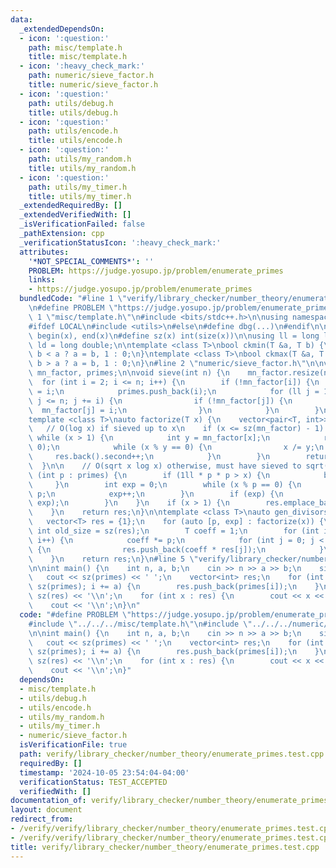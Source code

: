 ```yaml
---
data:
  _extendedDependsOn:
  - icon: ':question:'
    path: misc/template.h
    title: misc/template.h
  - icon: ':heavy_check_mark:'
    path: numeric/sieve_factor.h
    title: numeric/sieve_factor.h
  - icon: ':question:'
    path: utils/debug.h
    title: utils/debug.h
  - icon: ':question:'
    path: utils/encode.h
    title: utils/encode.h
  - icon: ':question:'
    path: utils/my_random.h
    title: utils/my_random.h
  - icon: ':question:'
    path: utils/my_timer.h
    title: utils/my_timer.h
  _extendedRequiredBy: []
  _extendedVerifiedWith: []
  _isVerificationFailed: false
  _pathExtension: cpp
  _verificationStatusIcon: ':heavy_check_mark:'
  attributes:
    '*NOT_SPECIAL_COMMENTS*': ''
    PROBLEM: https://judge.yosupo.jp/problem/enumerate_primes
    links:
    - https://judge.yosupo.jp/problem/enumerate_primes
  bundledCode: "#line 1 \"verify/library_checker/number_theory/enumerate_primes.test.cpp\"\
    \n#define PROBLEM \"https://judge.yosupo.jp/problem/enumerate_primes\"\n\n#line\
    \ 1 \"misc/template.h\"\n#include <bits/stdc++.h>\n\nusing namespace std;\n\n\
    #ifdef LOCAL\n#include <utils>\n#else\n#define dbg(...)\n#endif\n\n#define all(x)\
    \ begin(x), end(x)\n#define sz(x) int(size(x))\n\nusing ll = long long;\nusing\
    \ ld = long double;\n\ntemplate <class T>\nbool ckmin(T &a, T b) {\n    return\
    \ b < a ? a = b, 1 : 0;\n}\ntemplate <class T>\nbool ckmax(T &a, T b) {\n    return\
    \ b > a ? a = b, 1 : 0;\n}\n#line 2 \"numeric/sieve_factor.h\"\n\nvector<int>\
    \ mn_factor, primes;\n\nvoid sieve(int n) {\n    mn_factor.resize(n + 1);\n  \
    \  for (int i = 2; i <= n; i++) {\n        if (!mn_factor[i]) {\n            mn_factor[i]\
    \ = i;\n            primes.push_back(i);\n            for (ll j = 1ll * i * i;\
    \ j <= n; j += i) {\n                if (!mn_factor[j]) {\n                  \
    \  mn_factor[j] = i;\n                }\n            }\n        }\n    }\n}\n\n\
    template <class T>\nauto factorize(T x) {\n    vector<pair<T, int>> res;\n\n \
    \   // O(log x) if sieved up to x\n    if (x <= sz(mn_factor) - 1) {\n       \
    \ while (x > 1) {\n            int y = mn_factor[x];\n            res.emplace_back(y,\
    \ 0);\n            while (x % y == 0) {\n                x /= y;\n           \
    \     res.back().second++;\n            }\n        }\n        return res;\n  \
    \  }\n\n    // O(sqrt x log x) otherwise, must have sieved to sqrt(x)\n    for\
    \ (int p : primes) {\n        if (1ll * p * p > x) {\n            break;\n   \
    \     }\n        int exp = 0;\n        while (x % p == 0) {\n            x /=\
    \ p;\n            exp++;\n        }\n        if (exp) {\n            res.emplace_back(p,\
    \ exp);\n        }\n    }\n    if (x > 1) {\n        res.emplace_back(x, 1);\n\
    \    }\n    return res;\n}\n\ntemplate <class T>\nauto gen_divisors(T x) {\n \
    \   vector<T> res = {1};\n    for (auto [p, exp] : factorize(x)) {\n        const\
    \ int old_size = sz(res);\n        T coeff = 1;\n        for (int i = 0; i < exp;\
    \ i++) {\n            coeff *= p;\n            for (int j = 0; j < old_size; j++)\
    \ {\n                res.push_back(coeff * res[j]);\n            }\n        }\n\
    \    }\n    return res;\n}\n#line 5 \"verify/library_checker/number_theory/enumerate_primes.test.cpp\"\
    \n\nint main() {\n    int n, a, b;\n    cin >> n >> a >> b;\n    sieve(n);\n \
    \   cout << sz(primes) << ' ';\n    vector<int> res;\n    for (int i = b; i <\
    \ sz(primes); i += a) {\n        res.push_back(primes[i]);\n    }\n    cout <<\
    \ sz(res) << '\\n';\n    for (int x : res) {\n        cout << x << ' ';\n    }\n\
    \    cout << '\\n';\n}\n"
  code: "#define PROBLEM \"https://judge.yosupo.jp/problem/enumerate_primes\"\n\n\
    #include \"../../../misc/template.h\"\n#include \"../../../numeric/sieve_factor.h\"\
    \n\nint main() {\n    int n, a, b;\n    cin >> n >> a >> b;\n    sieve(n);\n \
    \   cout << sz(primes) << ' ';\n    vector<int> res;\n    for (int i = b; i <\
    \ sz(primes); i += a) {\n        res.push_back(primes[i]);\n    }\n    cout <<\
    \ sz(res) << '\\n';\n    for (int x : res) {\n        cout << x << ' ';\n    }\n\
    \    cout << '\\n';\n}"
  dependsOn:
  - misc/template.h
  - utils/debug.h
  - utils/encode.h
  - utils/my_random.h
  - utils/my_timer.h
  - numeric/sieve_factor.h
  isVerificationFile: true
  path: verify/library_checker/number_theory/enumerate_primes.test.cpp
  requiredBy: []
  timestamp: '2024-10-05 23:54:04-04:00'
  verificationStatus: TEST_ACCEPTED
  verifiedWith: []
documentation_of: verify/library_checker/number_theory/enumerate_primes.test.cpp
layout: document
redirect_from:
- /verify/verify/library_checker/number_theory/enumerate_primes.test.cpp
- /verify/verify/library_checker/number_theory/enumerate_primes.test.cpp.html
title: verify/library_checker/number_theory/enumerate_primes.test.cpp
---
```

